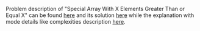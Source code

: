 Problem description of "Special Array With X Elements Greater Than or Equal X" can be found [here](https://leetcode.com/problems/special-array-with-x-elements-greater-than-or-equal-x/submissions/905720223/) and its solution [here](https://github.com/aurimas13/Solutions-To-Problems/blob/main/LeetCode/Python%20Solutions/Special%20Array%20With%20X%20Elements%20Greater%20Than%20or%20Equal%20X/special.py) while the explanation with mode  details like complexities description [here](https://leetcode.com/problems/special-array-with-x-elements-greater-than-or-equal-x/solutions/3235243/python-solution/).

